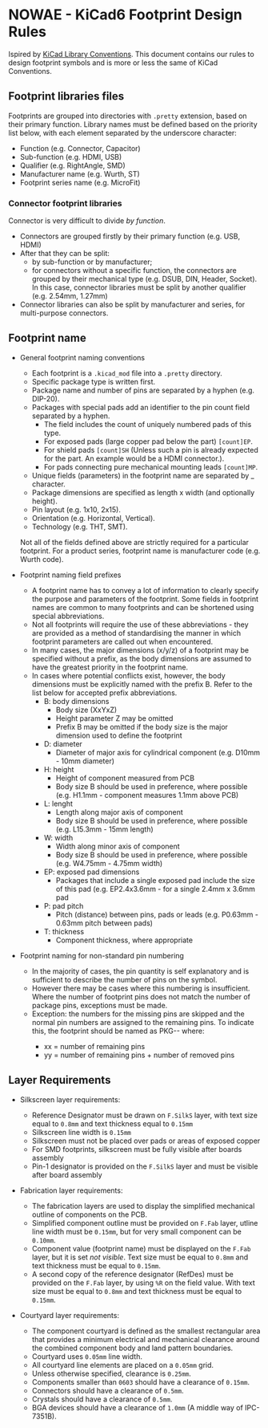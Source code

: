# NOWAE - KiCad6 Footprint Design Rules

Ispired by [KiCad Library Conventions](https://klc.kicad.org/footprint/).
This document contains our rules to design footprint symbols and is more or less the same of KiCad Conventions.

## Footprint libraries files

Footprints are grouped into directories with `.pretty` extension, based on their primary function.
Library names must be defined based on the priority list below, with each element separated by the underscore character:
* Function (e.g. Connector, Capacitor)
* Sub-function (e.g. HDMI, USB)
* Qualifier (e.g. RightAngle, SMD)
* Manufacturer name (e.g. Wurth, ST)
* Footprint series name (e.g. MicroFit)

### Connector footprint libraries

Connector is very difficult to divide _by function_.
* Connectors are grouped firstly by their primary function (e.g. USB, HDMI)
* After that they can be split:
  *  by sub-function or by manufacturer;
  *  for connectors without a specific function, the connectors are grouped by their mechanical type (e.g. DSUB, DIN, Header, Socket). In this case, connector libraries must be split by another qualifier (e.g. 2.54mm, 1.27mm)
* Connector libraries can also be split by manufacturer and series, for multi-purpose connectors.

## Footprint name

* General footprint naming conventions
  * Each footprint is a `.kicad_mod` file into a `.pretty` directory.
  * Specific package type is written first.
  * Package name and number of pins are separated by a hyphen (e.g. DIP-20).
  * Packages with special pads add an identifier to the pin count field separated by a hyphen.
    * The field includes the count of uniquely numbered pads of this type.
    * For exposed pads (large copper pad below the part) `[count]EP`.
    * For shield pads `[count]SH` (Unless such a pin is already expected for the part. An example would be a HDMI connector.).
    * For pads connecting pure mechanical mounting leads `[count]MP`.
  * Unique fields (parameters) in the footprint name are separated by _ character.
  * Package dimensions are specified as length x width (and optionally height).
  * Pin layout (e.g. 1x10, 2x15).
  * Orientation (e.g. Horizontal, Vertical).
  * Technology (e.g. THT, SMT).
  
  Not all of the fields defined above are strictly required for a particular footprint.
  For a product series, footprint name is manufacturer code (e.g. Wurth code).

* Footprint naming field prefixes
  * A footprint name has to convey a lot of information to clearly specify the purpose and parameters of the footprint. Some fields in footprint names are common to many footprints and can be shortened using special abbreviations.
  * Not all footprints will require the use of these abbreviations - they are provided as a method of standardising the manner in which footprint parameters are called out when encountered.
  * In many cases, the major dimensions (x/y/z) of a footprint may be specified without a prefix, as the body dimensions are assumed to have the greatest priority in the footprint name.
  * In cases where potential conflicts exist, however, the body dimensions must be explicitly named with the prefix B. Refer to the list below for accepted prefix abbreviations.
    * B: body dimensions
      * Body size (XxYxZ)
      * Height parameter Z may be omitted
      * Prefix B may be omitted if the body size is the major dimension used to define the footprint
    * D: diameter
      * Diameter of major axis for cylindrical component (e.g. D10mm - 10mm diameter)
    * H: height
      * Height of component measured from PCB
      * Body size B should be used in preference, where possible (e.g. H1.1mm - component measures 1.1mm above PCB)
    * L: lenght
      * Length along major axis of component
      * Body size B should be used in preference, where possible (e.g. L15.3mm - 15mm length)
    * W: width
      * Width along minor axis of component
      * Body size B should be used in preference, where possible (e.g. W4.75mm - 4.75mm width)
    * EP: exposed pad dimensions
      * Packages that include a single exposed pad include the size of this pad (e.g. EP2.4x3.6mm - for a single 2.4mm x 3.6mm pad
    * P: pad pitch
      * Pitch (distance) between pins, pads or leads (e.g. P0.63mm - 0.63mm pitch between pads)
    * T: thickness
      * Component thickness, where appropriate

* Footprint naming for non-standard pin numbering
  * In the majority of cases, the pin quantity is self explanatory and is sufficient to describe the number of pins on the symbol.
  * However there may be cases where this numbering is insufficient. Where the number of footprint pins does not match the number of package pins, exceptions must be made.
  * Exception: the numbers for the missing pins are skipped and the normal pin numbers are assigned to the remaining pins. To indicate this, the footprint should be named as PKG-<xx>-<yy> where:
    * xx = number of remaining pins
    * yy = number of remaining pins + number of removed pins

## Layer Requirements

* Silkscreen layer requirements:
  * Reference Designator must be drawn on `F.SilkS` layer, with text size equal to `0.8mm` and text thickness equal to `0.15mm`
  * Silkscreen line width is `0.15mm`
  * Silkscreen must not be placed over pads or areas of exposed copper
  * For SMD footprints, silkscreen must be fully visible after boards assembly
  * Pin-1 designator is provided on the `F.SilkS` layer and must be visible after board assembly

* Fabrication layer requirements:
  * The fabrication layers are used to display the simplified mechanical outline of components on the PCB.
  * Simplified component outline must be provided on `F.Fab` layer, utline line width must be `0.15mm`, but for very small component can be `0.10mm`.
  * Component value (footprint name) must be displayed on the `F.Fab` layer, but it is set _not visible_. Text size must be equal to `0.8mm` and text thickness must be equal to `0.15mm`.
  * A second copy of the reference designator (RefDes) must be provided on the `F.Fab` layer, by using `%R` on the field value. With text size must be equal to `0.8mm` and text thickness must be equal to `0.15mm`.

* Courtyard layer requirements:
  * The component courtyard is defined as the smallest rectangular area that provides a minimum electrical and mechanical clearance around the combined component body and land pattern boundaries.
  * Courtyard uses `0.05mm` line width.
  * All courtyard line elements are placed on a `0.05mm` grid.
  * Unless otherwise specified, clearance is `0.25mm`.
  * Components smaller than `0603` should have a clearance of `0.15mm`.
  * Connectors should have a clearance of `0.5mm`.
  * Crystals should have a clearance of `0.5mm`.
  * BGA devices should have a clearance of `1.0mm` (A middle way of IPC-7351B).
